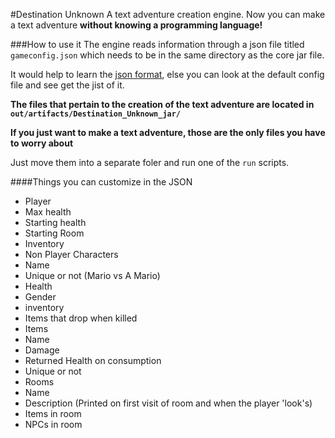 #Destination Unknown
A text adventure creation engine.
Now you can make a text adventure **without knowing a programming language!**

###How to use it
The engine reads information through a json file titled `gameconfig.json` which needs to be in the same directory as the core jar file.

It would help to learn the [json format](http://www.w3schools.com/json/), else you can look at the default config file and see get the jist of it.

**The files that pertain to the creation of the text adventure are located in `out/artifacts/Destination_Unknown_jar/`**

**If you just want to make a text adventure, those are the only files you have to worry about**

Just move them into a separate foler and run one of the `run` scripts.

####Things you can customize in the JSON
* Player
 * Max health
 * Starting health
 * Starting Room
 * Inventory
* Non Player Characters
 * Name
 * Unique or not (Mario vs A Mario)
 * Health
 * Gender
 * inventory
 * Items that drop when killed
* Items
 * Name
 * Damage
 * Returned Health on consumption
 * Unique or not
* Rooms
 * Name
 * Description (Printed on first visit of room and when the player 'look's)
 * Items in room
 * NPCs in room 
